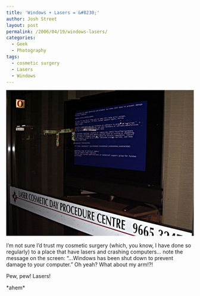 ```yaml
---
title: 'Windows + Lasers = &#8230;'
author: Josh Street
layout: post
permalink: /2006/04/19/windows-lasers/
categories:
  - Geek
  - Photography
tags:
  - cosmetic surgery
  - Lasers
  - Windows
---
```

![Crashing computer in window of a day surgery][1]

I&#8217;m not sure I&#8217;d trust my cosmetic surgery (which, you know, I have done so regularly) to a place that have lasers and crashing computers&#8230; note the message on the screen: &#8220;&#8230;Windows has been shut down to prevent damage to your computer.&#8221; Oh yeah? What about my arm!?!

Pew, pew! Lasers!

\*ahem\*

 [1]: /blog/wp-content/2006/04/cosmeticcrash.jpg